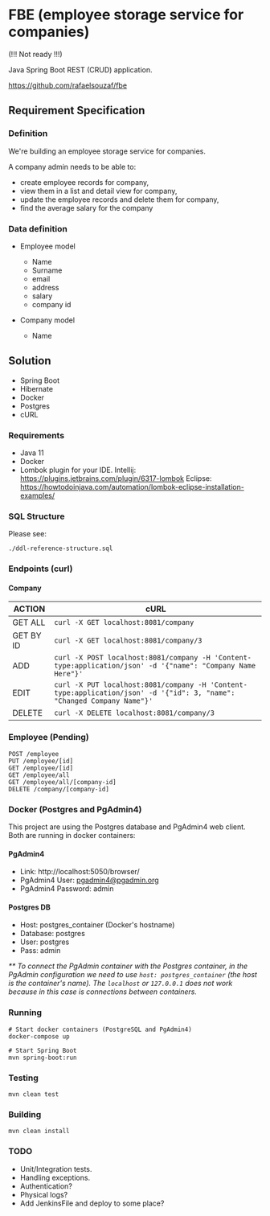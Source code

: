 # FBE (employee storage service for companies)

(!!! Not ready !!!)

Java Spring Boot REST (CRUD) application.

https://github.com/rafaelsouzaf/fbe

## Requirement Specification

### Definition

We're building an employee storage service for companies. 

A company admin needs to be able to:

- create employee records for company,
- view them in a list and detail view for company, 
- update the employee records and delete them for company,
- find the average salary for the company

### Data definition

- Employee model
  - Name
  - Surname
  - email
  - address
  - salary
  - company id
  
- Company model
  - Name

## Solution

- Spring Boot
- Hibernate
- Docker
- Postgres
- cURL

### Requirements

- Java 11
- Docker
- Lombok plugin for your IDE.
Intellij:
https://plugins.jetbrains.com/plugin/6317-lombok
Eclipse:
https://howtodoinjava.com/automation/lombok-eclipse-installation-examples/

### SQL Structure

Please see:

`./ddl-reference-structure.sql`


### Endpoints (curl)

#### Company

| ACTION        | cURL
| ------        | ------
| GET ALL       | `curl -X GET localhost:8081/company`
| GET BY ID     | `curl -X GET localhost:8081/company/3`
| ADD           | `curl -X POST localhost:8081/company -H 'Content-type:application/json' -d '{"name": "Company Name Here"}'`
| EDIT          | `curl -X PUT localhost:8081/company -H 'Content-type:application/json' -d '{"id": 3, "name": "Changed Company Name"}'`
| DELETE        | `curl -X DELETE localhost:8081/company/3`


### Employee (Pending)

```
POST /employee
PUT /employee/[id]
GET /employee/[id]
GET /employee/all
GET /employee/all/[company-id]
DELETE /company/[company-id]
```




### Docker (Postgres and PgAdmin4)

This project are using the Postgres database and PgAdmin4 web client. Both are running in 
docker containers:

#### PgAdmin4
- Link: http://localhost:5050/browser/
- PgAdmin4 User: pgadmin4@pgadmin.org
- PgAdmin4 Password: admin

#### Postgres DB 
- Host: postgres_container (Docker's hostname)
- Database: postgres
- User: postgres
- Pass: admin

_** To connect the PgAdmin container with the Postgres container, in the PgAdmin configuration we need to 
use `host: postgres_container` (the host is the container's name). The `localhost` or `127.0.0.1` does 
not work because in this case is connections between containers._

### Running

```
# Start docker containers (PostgreSQL and PgAdmin4)
docker-compose up

# Start Spring Boot
mvn spring-boot:run
```

### Testing

`mvn clean test`

### Building

`mvn clean install `

### TODO

- Unit/Integration tests.
- Handling exceptions.
- Authentication?
- Physical logs?
- Add JenkinsFile and deploy to some place?
